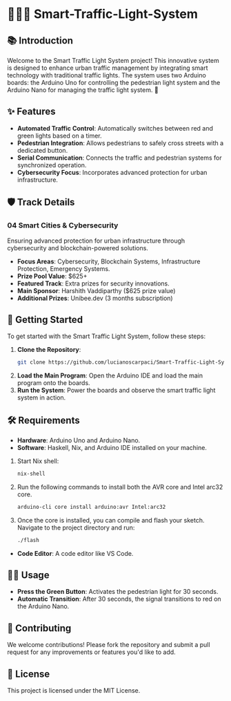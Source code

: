 # 🚦🌆💡 Smart-Traffic-Light-System

## 📚 Introduction
Welcome to the Smart Traffic Light System project! This innovative system is designed to enhance urban traffic management by integrating smart technology with traditional traffic lights. The system uses two Arduino boards: the Arduino Uno for controlling the pedestrian light system and the Arduino Nano for managing the traffic light system. 🚥

## ✨ Features
- **Automated Traffic Control**: Automatically switches between red and green lights based on a timer.
- **Pedestrian Integration**: Allows pedestrians to safely cross streets with a dedicated button.
- **Serial Communication**: Connects the traffic and pedestrian systems for synchronized operation.
- **Cybersecurity Focus**: Incorporates advanced protection for urban infrastructure.

## 🛡️ Track Details
### 04 Smart Cities & Cybersecurity
Ensuring advanced protection for urban infrastructure through cybersecurity and blockchain-powered solutions.

- **Focus Areas**: Cybersecurity, Blockchain Systems, Infrastructure Protection, Emergency Systems.
- **Prize Pool Value**: $625+
- **Featured Track**: Extra prizes for security innovations.
- **Main Sponsor**: Harshith Vaddiparthy ($625 prize value)
- **Additional Prizes**: Unibee.dev (3 months subscription)

## 🚀 Getting Started
To get started with the Smart Traffic Light System, follow these steps:
1. **Clone the Repository**:
   ```bash
   git clone https://github.com/lucianoscarpaci/Smart-Traffic-Light-System.git
   ```
2. **Load the Main Program**: Open the Arduino IDE and load the main program onto the boards.
3. **Run the System**: Power the boards and observe the smart traffic light system in action.

## 🛠️ Requirements
- **Hardware**: Arduino Uno and Arduino Nano.
- **Software**: Haskell, Nix, and Arduino IDE installed on your machine.
1. Start Nix shell:
   ```bash
   nix-shell
   ```
2. Run the following commands to install both the AVR core and Intel arc32 core.
   ```bash
   arduino-cli core install arduino:avr Intel:arc32
   ```
3. Once the core is installed, you can compile and flash your sketch. Navigate to the project directory and run:
   ```bash
   ./flash
   ```
- **Code Editor**: A code editor like VS Code.

## 🏃‍♂️ Usage
- **Press the Green Button**: Activates the pedestrian light for 30 seconds.
- **Automatic Transition**: After 30 seconds, the signal transitions to red on the Arduino Nano.

## 🤝 Contributing
We welcome contributions! Please fork the repository and submit a pull request for any improvements or features you'd like to add.

## 📄 License
This project is licensed under the MIT License.
